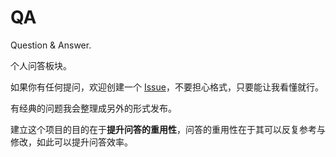 # QA

Question & Answer.

个人问答板块。

如果你有任何提问，欢迎创建一个 [Issue](https://github.com/zccz14/QA/issues)，不要担心格式，只要能让我看懂就行。

有经典的问题我会整理成另外的形式发布。

建立这个项目的目的在于**提升问答的重用性**，问答的重用性在于其可以反复参考与修改，如此可以提升问答效率。
